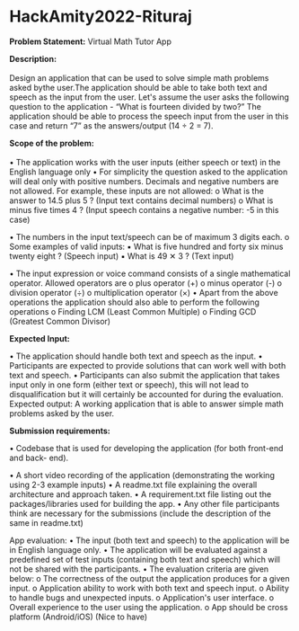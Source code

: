 # HackAmity2022-Rituraj

**Problem Statement:** Virtual Math Tutor App

**Description:** <br><br>
Design an application that can be used to solve simple math problems asked bythe user.The application should be able to take both text and speech as the input from
the user. Let's assume the user asks the following question to the application - “What is fourteen divided by two?” The application should be able to process the speech input from the user in this case and return “7” as the answers/output (14 ÷ 2 = 7). <br>

**Scope of the problem:** <br><br>
• The application works with the user inputs (either speech or text) in the English
language only
• For simplicity the question asked to the application will deal only with positive
numbers. Decimals and negative numbers are not allowed. For example, these
inputs are not allowed:
o What is the answer to 14.5 plus 5 ? (Input text contains decimal numbers)
o What is minus five times 4 ? (Input speech contains a negative number: -5
in this case)

• The numbers in the input text/speech can be of maximum 3 digits each.
o Some examples of valid inputs:
▪ What is five hundred and forty six minus twenty eight ? (Speech
input)
▪ What is 49 ✕ 3 ? (Text input)

• The input expression or voice command consists of a single mathematical
operator. Allowed operators are
o plus operator (+)
o minus operator (-)
o division operator (÷)
o multiplication operator (×)
• Apart from the above operations the application should also able to perform the
following operations
o Finding LCM (Least Common Multiple)
o Finding GCD (Greatest Common Divisor)

**Expected Input:**

• The application should handle both text and speech as the input.
• Participants are expected to provide solutions that can work well with both
text and speech.
• Participants can also submit the application that takes input only in one
form (either text or speech), this will not lead to disqualification but it will
certainly be accounted for during the evaluation.
Expected output:
A working application that is able to answer simple math problems asked by the
user.

**Submission requirements:**

• Codebase that is used for developing the application (for both front-end and back-
end).

• A short video recording of the application (demonstrating the working using 2-3
example inputs)
• A readme.txt file explaining the overall architecture and approach taken.
• A requirement.txt file listing out the packages/libraries used for building the app.
• Any other file participants think are necessary for the submissions (include the
description of the same in readme.txt)

App evaluation:
• The input (both text and speech) to the application will be in English language only.
• The application will be evaluated against a predefined set of test inputs (containing
both text and speech) which will not be shared with the participants.
• The evaluation criteria are given below:
o The correctness of the output the application produces for a given input.
o Application ability to work with both text and speech input.
o Ability to handle bugs and unexpected inputs.
o Application's user interface.
o Overall experience to the user using the application.
o App should be cross platform (Android/iOS) (Nice to have)
